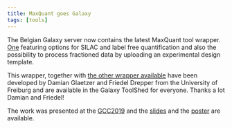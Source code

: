 ```yaml
---
title: MaxQuant goes Galaxy
tags: [tools]
---
```



The Belgian Galaxy server now contains the latest MaxQuant tool wrapper.
[One](https://usegalaxy.be/root?tool_id=toolshed.g2.bx.psu.edu/repos/galaxyp/maxquant/maxquant/1.6.3.4) featuring options for SILAC and label free
quantification and also the possibility to process
fractioned data by uploading an experimental design template.

This wrapper, together with [the other wrapper available](https://usegalaxy.eu/root?tool_id=toolshed.g2.bx.psu.edu/repos/galaxyp/maxquant_mqpar/maxquant_mqpar/1.6.3.4) have been developed by Damian Glaetzer and Friedel Drepper from the University of Freiburg and are available in the Galaxy ToolShed for everyone.
Thanks a lot Damian and Friedel!

The work was presented at the [GCC2019](https://galaxyproject.org/events/gcc2019/) and the [slides](https://f1000research.com/slides/8-1162) and the 
[poster](/assets/media/Poster_15C_GCC2019_MaxQuant_Galaxy_20190701_print.pdf) are available.
